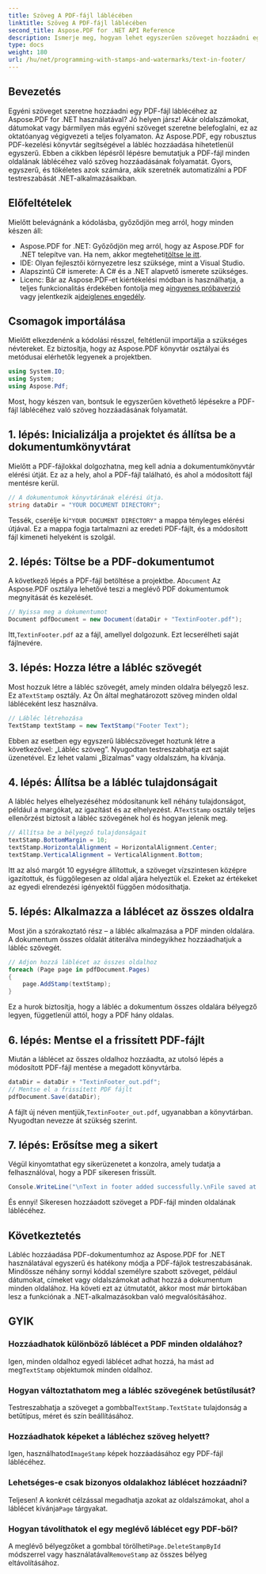 ```yaml
---
title: Szöveg A PDF-fájl láblécében
linktitle: Szöveg A PDF-fájl láblécében
second_title: Aspose.PDF for .NET API Reference
description: Ismerje meg, hogyan lehet egyszerűen szöveget hozzáadni egy PDF-fájl láblécéhez az Aspose.PDF for .NET segítségével. A zökkenőmentes integráció érdekében lépésről lépésre található útmutató.
type: docs
weight: 180
url: /hu/net/programming-with-stamps-and-watermarks/text-in-footer/
---
```

## Bevezetés

Egyéni szöveget szeretne hozzáadni egy PDF-fájl láblécéhez az Aspose.PDF for .NET használatával? Jó helyen jársz! Akár oldalszámokat, dátumokat vagy bármilyen más egyéni szöveget szeretne belefoglalni, ez az oktatóanyag végigvezeti a teljes folyamaton. Az Aspose.PDF, egy robusztus PDF-kezelési könyvtár segítségével a lábléc hozzáadása hihetetlenül egyszerű. Ebben a cikkben lépésről lépésre bemutatjuk a PDF-fájl minden oldalának láblécéhez való szöveg hozzáadásának folyamatát. Gyors, egyszerű, és tökéletes azok számára, akik szeretnék automatizálni a PDF testreszabását .NET-alkalmazásaikban.


## Előfeltételek

Mielőtt belevágnánk a kódolásba, győződjön meg arról, hogy minden készen áll:

-  Aspose.PDF for .NET: Győződjön meg arról, hogy az Aspose.PDF for .NET telepítve van. Ha nem, akkor megteheti[töltse le itt](https://releases.aspose.com/pdf/net/).
- IDE: Olyan fejlesztői környezetre lesz szüksége, mint a Visual Studio.
- Alapszintű C# ismerete: A C# és a .NET alapvető ismerete szükséges.
-  Licenc: Bár az Aspose.PDF-et kiértékelési módban is használhatja, a teljes funkcionalitás érdekében fontolja meg a[ingyenes próbaverzió](https://releases.aspose.com/) vagy jelentkezik a[ideiglenes engedély](https://purchase.aspose.com/temporary-license/).

## Csomagok importálása

Mielőtt elkezdenénk a kódolási résszel, feltétlenül importálja a szükséges névtereket. Ez biztosítja, hogy az Aspose.PDF könyvtár osztályai és metódusai elérhetők legyenek a projektben.

```csharp
using System.IO;
using System;
using Aspose.Pdf;
```

Most, hogy készen van, bontsuk le egyszerűen követhető lépésekre a PDF-fájl láblécéhez való szöveg hozzáadásának folyamatát.

## 1. lépés: Inicializálja a projektet és állítsa be a dokumentumkönyvtárat

Mielőtt a PDF-fájlokkal dolgozhatna, meg kell adnia a dokumentumkönyvtár elérési útját. Ez az a hely, ahol a PDF-fájl található, és ahol a módosított fájl mentésre kerül.

```csharp
// A dokumentumok könyvtárának elérési útja.
string dataDir = "YOUR DOCUMENT DIRECTORY";
```

 Tessék, cserélje ki`"YOUR DOCUMENT DIRECTORY"` a mappa tényleges elérési útjával. Ez a mappa fogja tartalmazni az eredeti PDF-fájlt, és a módosított fájl kimeneti helyeként is szolgál.

## 2. lépés: Töltse be a PDF-dokumentumot

 A következő lépés a PDF-fájl betöltése a projektbe. A`Document` Az Aspose.PDF osztálya lehetővé teszi a meglévő PDF dokumentumok megnyitását és kezelését.

```csharp
// Nyissa meg a dokumentumot
Document pdfDocument = new Document(dataDir + "TextinFooter.pdf");
```

 Itt,`TextinFooter.pdf` az a fájl, amellyel dolgozunk. Ezt lecserélheti saját fájlnevére.

## 3. lépés: Hozza létre a lábléc szövegét

Most hozzuk létre a lábléc szövegét, amely minden oldalra bélyegző lesz. Ez a`TextStamp` osztály. Az Ön által meghatározott szöveg minden oldal lábléceként lesz használva.

```csharp
// Lábléc létrehozása
TextStamp textStamp = new TextStamp("Footer Text");
```

Ebben az esetben egy egyszerű láblécszöveget hoztunk létre a következővel: „Lábléc szöveg”. Nyugodtan testreszabhatja ezt saját üzenetével. Ez lehet valami „Bizalmas” vagy oldalszám, ha kívánja.

## 4. lépés: Állítsa be a lábléc tulajdonságait

 A lábléc helyes elhelyezéséhez módosítanunk kell néhány tulajdonságot, például a margókat, az igazítást és az elhelyezést. A`TextStamp` osztály teljes ellenőrzést biztosít a lábléc szövegének hol és hogyan jelenik meg.

```csharp
// Állítsa be a bélyegző tulajdonságait
textStamp.BottomMargin = 10;
textStamp.HorizontalAlignment = HorizontalAlignment.Center;
textStamp.VerticalAlignment = VerticalAlignment.Bottom;
```

Itt az alsó margót 10 egységre állítottuk, a szöveget vízszintesen középre igazítottuk, és függőlegesen az oldal aljára helyeztük el. Ezeket az értékeket az egyedi elrendezési igényektől függően módosíthatja.

## 5. lépés: Alkalmazza a láblécet az összes oldalra

Most jön a szórakoztató rész – a lábléc alkalmazása a PDF minden oldalára. A dokumentum összes oldalát átiterálva mindegyikhez hozzáadhatjuk a lábléc szövegét.

```csharp
// Adjon hozzá láblécet az összes oldalhoz
foreach (Page page in pdfDocument.Pages)
{
    page.AddStamp(textStamp);
}
```

Ez a hurok biztosítja, hogy a lábléc a dokumentum összes oldalára bélyegző legyen, függetlenül attól, hogy a PDF hány oldalas.

## 6. lépés: Mentse el a frissített PDF-fájlt

Miután a láblécet az összes oldalhoz hozzáadta, az utolsó lépés a módosított PDF-fájl mentése a megadott könyvtárba.

```csharp
dataDir = dataDir + "TextinFooter_out.pdf";
// Mentse el a frissített PDF fájlt
pdfDocument.Save(dataDir);
```

 A fájlt új néven mentjük,`TextinFooter_out.pdf`, ugyanabban a könyvtárban. Nyugodtan nevezze át szükség szerint.

## 7. lépés: Erősítse meg a sikert

Végül kinyomtathat egy sikerüzenetet a konzolra, amely tudatja a felhasználóval, hogy a PDF sikeresen frissült.

```csharp
Console.WriteLine("\nText in footer added successfully.\nFile saved at " + dataDir);
```

És ennyi! Sikeresen hozzáadott szöveget a PDF-fájl minden oldalának láblécéhez.

## Következtetés

Lábléc hozzáadása PDF-dokumentumhoz az Aspose.PDF for .NET használatával egyszerű és hatékony módja a PDF-fájlok testreszabásának. Mindössze néhány sornyi kóddal személyre szabott szöveget, például dátumokat, címeket vagy oldalszámokat adhat hozzá a dokumentum minden oldalához. Ha követi ezt az útmutatót, akkor most már birtokában lesz a funkciónak a .NET-alkalmazásokban való megvalósításához.

## GYIK

### Hozzáadhatok különböző láblécet a PDF minden oldalához?  
 Igen, minden oldalhoz egyedi láblécet adhat hozzá, ha mást ad meg`TextStamp` objektumok minden oldalhoz.

### Hogyan változtathatom meg a lábléc szövegének betűstílusát?  
 Testreszabhatja a szöveget a gombbal`TextStamp.TextState` tulajdonság a betűtípus, méret és szín beállításához.

### Hozzáadhatok képeket a lábléchez szöveg helyett?  
 Igen, használhatod`ImageStamp` képek hozzáadásához egy PDF-fájl láblécéhez.

### Lehetséges-e csak bizonyos oldalakhoz láblécet hozzáadni?  
 Teljesen! A konkrét célzással megadhatja azokat az oldalszámokat, ahol a láblécet kívánja`Page` tárgyakat.

### Hogyan távolíthatok el egy meglévő láblécet egy PDF-ből?  
 A meglévő bélyegzőket a gombbal törölheti`Page.DeleteStampById` módszerrel vagy használatával`RemoveStamp` az összes bélyeg eltávolításához.